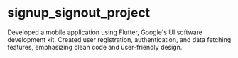 # signup_signout_project
Developed a mobile application using Flutter, Google's UI software development kit. Created user registration, authentication, and data fetching features, emphasizing clean code and user-friendly design.
